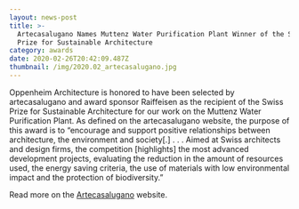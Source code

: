 ```yaml
---
layout: news-post
title: >-
  Artecasalugano Names Muttenz Water Purification Plant Winner of the Swiss
  Prize for Sustainable Architecture
category: awards
date: 2020-02-26T20:42:09.487Z
thumbnail: /img/2020.02_artecasalugano.jpg
---
```

Oppenheim Architecture is honored to have been selected by artecasalugano and award sponsor Raiffeisen as the recipient of the Swiss Prize for Sustainable Architecture for our work on the Muttenz Water Purification Plant. As defined on the artecasalugano website, the purpose of this award is to “encourage and support positive relationships between architecture, the environment and society\[.] . . . Aimed at Swiss architects and design firms, the competition \[highlights] the most advanced development projects, evaluating the reduction in the amount of resources used, the energy saving criteria, the use of materials with low environmental impact and the protection of biodiversity.”

Read more on the [Artecasalugano](https://www.fieraartecasa.ch/i-vincitori/) website.
